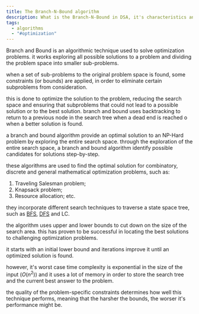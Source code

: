 ```yaml
---
title: The Branch-N-Bound algorithm
description: What is the Branch-N-Bound in DSA, it's characteristics and applications
tags:
  - algorithms
  - "#optimization"
---
```

Branch and Bound is an algorithmic technique used to solve optimization problems. it works exploring all possible solutions to a problem and dividing the problem space into smaller sub-problems.

when a set of sub-problems to the original problem space is found, some constraints (or bounds) are applied, in order to eliminate certain subproblems from consideration.

this is done to optimize the solution to the problem, reducing the search space and ensuring that subproblems that could not lead to a possible solution or to the best solution.
branch and bound uses backtracking to return to a previous node in the search tree when a dead end is reached o when a better solution is found.

a branch and bound algorithm provide an optimal solution to an NP-Hard problem by exploring the entire search space. through the exploration of the entire search space, a branch and bound algorithm identify possible candidates for solutions step-by-step.

these algorithms are used to find the optimal solution for combinatory, discrete and general mathematical optimization problems, such as:
1. Traveling Salesman problem;
2. Knapsack problem;
3. Resource allocation;
etc.

they incorporate different search techniques to traverse a state space tree, such as [BFS](https://github.com/guisaliba/dsa/blob/main/algorithms/search/graphs-search/bfs/notes.md), [DFS]() and LC.

the algorithm uses upper and lower bounds to cut down on the size of the search area. this has proven to be successful in locating the best solutions to challenging optimization problems.

it starts with an initial lower bound and iterations improve it until an optimized solution is found.

however, it's worst case time complexity is exponential in the size of the input ($O(n^2)$) and it uses a lot of memory in order to store the search tree and the current best answer to the problem.

the quality of the problem-specific constraints determines how well this technique performs, meaning that the harsher the bounds, the worser it's performance might be.